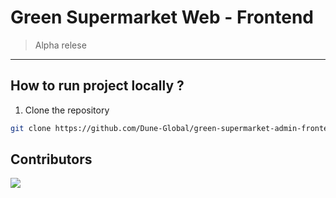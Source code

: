 # Green Supermarket Web - Frontend

> Alpha relese

---

## How to run project locally ?

1. Clone the repository
   
```bash
git clone https://github.com/Dune-Global/green-supermarket-admin-frontend.git --recursive
```
## Contributors

<a href="https://github.com/Dune-Global/green-supermarket-admin-frontend/graphs/contributors">
  <img src="https://contrib.rocks/image?repo=Dune-Global/green-supermarket-admin-frontend" />
</a>

